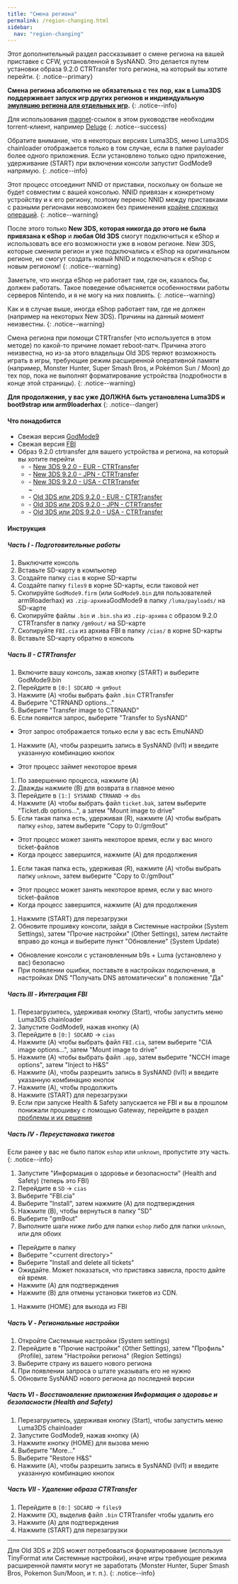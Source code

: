 ```yaml
---
title: "Смена региона"
permalink: /region-changing.html
sidebar:
  nav: "region-changing"
---
```


Этот дополнительный раздел рассказывает о смене региона на вашей приставке с CFW, установленной в SysNAND. Это делается путем установки образа 9.2.0 CTRTransfer того региона, на который вы хотите перейти.
{: .notice--primary}

**Смена региона абсолютно не обязательна с тех пор, как в Luma3DS поддерживает запуск игр других регионов и индивидуальную [эмуляцию региона для отдельных игр](https://vk.com/3ds_cfw?w=wall-125012133_2091%2Fall).**
{: .notice--info}

Для использования [magnet](https://en.wikipedia.org/wiki/Magnet_URI_scheme)-ссылок в этом руководстве необходим torrent-клиент, например [Deluge](http://dev.deluge-torrent.org/wiki/Download)
{: .notice--success}

Обратите внимание, что в некоторых версиях Luma3DS, меню Luma3DS chainloader отображается только в том случае, если в папке payloader более одного приложения. Если установлено только одно приложение, удерживание (START) при включении консоли запустит GodMode9 напрямую.
{: .notice--info}

Этот процесс отсоединит NNID от приставки, поскольку он больше не будет совместим с вашей консолью. NNID привязан к конкретному устройству и к его региону, поэтому перенос NNID между приставками с разными регионами невозможен без применения [крайне сложных операций](https://gist.githubusercontent.com/yifanlu/e80db121d38aceb8cca0e03cefd5853b/raw/3c4dd89869156ca0f945a2791e699acfdb32b510/gistfile1.txt).
{: .notice--warning}

После этого только **New 3DS, которая никогда до этого не была привязана к eShop** и **любая Old 3DS** смогут подключиться к eShop и использовать все его возможности уже в новом регионе. New 3DS, которые сменили регион и уже подключались к eShop на оригинальном регионе, не смогут создать новый NNID и подключаться к eShop с новым регионом!
{: .notice--warning}

Заметьте, что иногда eShop не работает там, где он, казалось бы, должен работать. Такое поведение объясняется особенностями работы серверов Nintendo, и я не могу на них повлиять.
{: .notice--warning}

Как и в случае выше, иногда eShop работает там, где не должен (например на некоторых New 3DS). Причины на данный момент неизвестны.
{: .notice--warning}

Смена региона при помощи CTRTransfer (что используется в этом методе) по какой-то причине ломает reboot-патч. Причина этого неизвестна, но из-за этого владельцы Old 3DS теряют возможность играть в игры, требующие режим расширенной оперативной памяти (например, Monster Hunter, Super Smash Bros, и Pokémon Sun / Moon) до тех пор, пока не выполнят форматирование устройства (подробности в конце этой страницы).
{: .notice--warning}

**Для продолжения, у вас уже ДОЛЖНА быть установлена Luma3DS и boot9strap или arm9loaderhax**
{: .notice--danger}

#### <a name="what_need" />Что понадобится 

* Свежая версия [GodMode9](https://github.com/d0k3/GodMode9/releases/latest)
* Свежая версия [FBI](https://github.com/Steveice10/FBI/releases/latest)
* Образ 9.2.0 ctrtransfer для вашего устройства и региона, на который вы хотите перейти
  +    <i class="fa fa-magnet" aria-hidden="true" title="Это magnet-ссылка. Воспользуйтесь торрент-клиентом, чтобы скачать этот файл."></i> - [New 3DS 9.2.0 - EUR - CTRTransfer](magnet:?xt=urn:btih:fed7bfeec0e52b42a77467cfb6ffd3e9dd2d5a70&dn=9.2.0-20E%5FCTRTransfer%5Fn3ds.zip&tr=udp%3A%2F%2Ftracker.coppersurfer.tk%3A6969%2Fannounce&tr=udp%3A%2F%2Ftracker.opentrackr.org%3A1337%2Fannounce&tr=http%3A%2F%2Ftracker.opentrackr.org%3A1337%2Fannounce&tr=udp%3A%2F%2Fzer0day.ch%3A1337%2Fannounce&tr=udp%3A%2F%2Ftracker.leechers-paradise.org%3A6969%2Fannounce&tr=http%3A%2F%2Fexplodie.org%3A6969%2Fannounce&tr=udp%3A%2F%2Fexplodie.org%3A6969%2Fannounce&tr=udp%3A%2F%2F9.rarbg.com%3A2710%2Fannounce&tr=udp%3A%2F%2Fp4p.arenabg.com%3A1337%2Fannounce&tr=http%3A%2F%2Fp4p.arenabg.com%3A1337%2Fannounce&tr=udp%3A%2F%2Ftracker.aletorrenty.pl%3A2710%2Fannounce&tr=http%3A%2F%2Ftracker.aletorrenty.pl%3A2710%2Fannounce&tr=http%3A%2F%2Ftracker1.wasabii.com.tw%3A6969%2Fannounce&tr=http%3A%2F%2Ftracker.baravik.org%3A6970%2Fannounce&tr=http%3A%2F%2Ftracker.tfile.me%2Fannounce&tr=udp%3A%2F%2Ftorrent.gresille.org%3A80%2Fannounce&tr=http%3A%2F%2Ftorrent.gresille.org%2Fannounce&tr=udp%3A%2F%2Ftracker.yoshi210.com%3A6969%2Fannounce&tr=udp%3A%2F%2Ftracker.tiny-vps.com%3A6969%2Fannounce&tr=udp%3A%2F%2Ftracker.filetracker.pl%3A8089%2Fannounce)   
  +    <i class="fa fa-magnet" aria-hidden="true" title="Это magnet-ссылка. Воспользуйтесь торрент-клиентом, чтобы скачать этот файл."></i> - [New 3DS 9.2.0 - JPN - CTRTransfer](magnet:?xt=urn:btih:b22d67fd02b3b0e30ac991e451db0f2d32e7beca&dn=9.2.0-20J%5FCTRTransfer%5Fn3ds.zip&tr=udp%3A%2F%2Ftracker.coppersurfer.tk%3A6969%2Fannounce&tr=udp%3A%2F%2Ftracker.opentrackr.org%3A1337%2Fannounce&tr=http%3A%2F%2Ftracker.opentrackr.org%3A1337%2Fannounce&tr=udp%3A%2F%2Fzer0day.ch%3A1337%2Fannounce&tr=udp%3A%2F%2Ftracker.leechers-paradise.org%3A6969%2Fannounce&tr=http%3A%2F%2Fexplodie.org%3A6969%2Fannounce&tr=udp%3A%2F%2Fexplodie.org%3A6969%2Fannounce&tr=udp%3A%2F%2F9.rarbg.com%3A2710%2Fannounce&tr=udp%3A%2F%2Fp4p.arenabg.com%3A1337%2Fannounce&tr=http%3A%2F%2Fp4p.arenabg.com%3A1337%2Fannounce&tr=udp%3A%2F%2Ftracker.aletorrenty.pl%3A2710%2Fannounce&tr=http%3A%2F%2Ftracker.aletorrenty.pl%3A2710%2Fannounce&tr=http%3A%2F%2Ftracker1.wasabii.com.tw%3A6969%2Fannounce&tr=http%3A%2F%2Ftracker.baravik.org%3A6970%2Fannounce&tr=http%3A%2F%2Ftracker.tfile.me%2Fannounce&tr=udp%3A%2F%2Ftorrent.gresille.org%3A80%2Fannounce&tr=http%3A%2F%2Ftorrent.gresille.org%2Fannounce&tr=udp%3A%2F%2Ftracker.yoshi210.com%3A6969%2Fannounce&tr=udp%3A%2F%2Ftracker.tiny-vps.com%3A6969%2Fannounce&tr=udp%3A%2F%2Ftracker.filetracker.pl%3A8089%2Fannounce)     
  +    <i class="fa fa-magnet" aria-hidden="true" title="Это magnet-ссылка. Воспользуйтесь торрент-клиентом, чтобы скачать этот файл."></i> - [New 3DS 9.2.0 - USA - CTRTransfer](magnet:?xt=urn:btih:985d47442dc470d1b9f908256bed041c63885f60&dn=9.2.0-20U%5FCTRTransfer%5Fn3ds.zip&tr=udp%3A%2F%2Ftracker.coppersurfer.tk%3A6969%2Fannounce&tr=udp%3A%2F%2Ftracker.opentrackr.org%3A1337%2Fannounce&tr=http%3A%2F%2Ftracker.opentrackr.org%3A1337%2Fannounce&tr=udp%3A%2F%2Fzer0day.ch%3A1337%2Fannounce&tr=udp%3A%2F%2Ftracker.leechers-paradise.org%3A6969%2Fannounce&tr=http%3A%2F%2Fexplodie.org%3A6969%2Fannounce&tr=udp%3A%2F%2Fexplodie.org%3A6969%2Fannounce&tr=udp%3A%2F%2F9.rarbg.com%3A2710%2Fannounce&tr=udp%3A%2F%2Fp4p.arenabg.com%3A1337%2Fannounce&tr=http%3A%2F%2Fp4p.arenabg.com%3A1337%2Fannounce&tr=udp%3A%2F%2Ftracker.aletorrenty.pl%3A2710%2Fannounce&tr=http%3A%2F%2Ftracker.aletorrenty.pl%3A2710%2Fannounce&tr=http%3A%2F%2Ftracker1.wasabii.com.tw%3A6969%2Fannounce&tr=http%3A%2F%2Ftracker.baravik.org%3A6970%2Fannounce&tr=http%3A%2F%2Ftracker.tfile.me%2Fannounce&tr=udp%3A%2F%2Ftorrent.gresille.org%3A80%2Fannounce&tr=http%3A%2F%2Ftorrent.gresille.org%2Fannounce&tr=udp%3A%2F%2Ftracker.yoshi210.com%3A6969%2Fannounce&tr=udp%3A%2F%2Ftracker.tiny-vps.com%3A6969%2Fannounce&tr=udp%3A%2F%2Ftracker.filetracker.pl%3A8089%2Fannounce)    
~
  +    <i class="fa fa-magnet" aria-hidden="true" title="Это magnet-ссылка. Воспользуйтесь торрент-клиентом, чтобы скачать этот файл."></i> - [Old 3DS или 2DS 9.2.0 - EUR - CTRTransfer](magnet:?xt=urn:btih:8d6142313971b08f92257e7fb1c1d5689e34ed78&dn=9.2.0-20E%5FCTRTransfer%5Fo3ds.zip&tr=udp%3A%2F%2Ftracker.coppersurfer.tk%3A6969%2Fannounce&tr=udp%3A%2F%2Ftracker.opentrackr.org%3A1337%2Fannounce&tr=http%3A%2F%2Ftracker.opentrackr.org%3A1337%2Fannounce&tr=udp%3A%2F%2Fzer0day.ch%3A1337%2Fannounce&tr=udp%3A%2F%2Ftracker.leechers-paradise.org%3A6969%2Fannounce&tr=http%3A%2F%2Fexplodie.org%3A6969%2Fannounce&tr=udp%3A%2F%2Fexplodie.org%3A6969%2Fannounce&tr=udp%3A%2F%2F9.rarbg.com%3A2710%2Fannounce&tr=udp%3A%2F%2Fp4p.arenabg.com%3A1337%2Fannounce&tr=http%3A%2F%2Fp4p.arenabg.com%3A1337%2Fannounce&tr=udp%3A%2F%2Ftracker.aletorrenty.pl%3A2710%2Fannounce&tr=http%3A%2F%2Ftracker.aletorrenty.pl%3A2710%2Fannounce&tr=http%3A%2F%2Ftracker1.wasabii.com.tw%3A6969%2Fannounce&tr=http%3A%2F%2Ftracker.baravik.org%3A6970%2Fannounce&tr=http%3A%2F%2Ftracker.tfile.me%2Fannounce&tr=udp%3A%2F%2Ftorrent.gresille.org%3A80%2Fannounce&tr=http%3A%2F%2Ftorrent.gresille.org%2Fannounce&tr=udp%3A%2F%2Ftracker.yoshi210.com%3A6969%2Fannounce&tr=udp%3A%2F%2Ftracker.tiny-vps.com%3A6969%2Fannounce&tr=udp%3A%2F%2Ftracker.filetracker.pl%3A8089%2Fannounce)     
  +    <i class="fa fa-magnet" aria-hidden="true" title="Это magnet-ссылка. Воспользуйтесь торрент-клиентом, чтобы скачать этот файл."></i> - [Old 3DS или 2DS 9.2.0 - JPN - CTRTransfer](magnet:?xt=urn:btih:24ad2b85e67013ef1f91178dca7ad2e40663b9b2&dn=9.2.0-20J%5FCTRTransfer%5Fo3ds.zip&tr=udp%3A%2F%2Ftracker.coppersurfer.tk%3A6969%2Fannounce&tr=udp%3A%2F%2Ftracker.opentrackr.org%3A1337%2Fannounce&tr=http%3A%2F%2Ftracker.opentrackr.org%3A1337%2Fannounce&tr=udp%3A%2F%2Fzer0day.ch%3A1337%2Fannounce&tr=udp%3A%2F%2Ftracker.leechers-paradise.org%3A6969%2Fannounce&tr=http%3A%2F%2Fexplodie.org%3A6969%2Fannounce&tr=udp%3A%2F%2Fexplodie.org%3A6969%2Fannounce&tr=udp%3A%2F%2F9.rarbg.com%3A2710%2Fannounce&tr=udp%3A%2F%2Fp4p.arenabg.com%3A1337%2Fannounce&tr=http%3A%2F%2Fp4p.arenabg.com%3A1337%2Fannounce&tr=udp%3A%2F%2Ftracker.aletorrenty.pl%3A2710%2Fannounce&tr=http%3A%2F%2Ftracker.aletorrenty.pl%3A2710%2Fannounce&tr=http%3A%2F%2Ftracker1.wasabii.com.tw%3A6969%2Fannounce&tr=http%3A%2F%2Ftracker.baravik.org%3A6970%2Fannounce&tr=http%3A%2F%2Ftracker.tfile.me%2Fannounce&tr=udp%3A%2F%2Ftorrent.gresille.org%3A80%2Fannounce&tr=http%3A%2F%2Ftorrent.gresille.org%2Fannounce&tr=udp%3A%2F%2Ftracker.yoshi210.com%3A6969%2Fannounce&tr=udp%3A%2F%2Ftracker.tiny-vps.com%3A6969%2Fannounce&tr=udp%3A%2F%2Ftracker.filetracker.pl%3A8089%2Fannounce)     
  +    <i class="fa fa-magnet" aria-hidden="true" title="Это magnet-ссылка. Воспользуйтесь торрент-клиентом, чтобы скачать этот файл."></i> - [Old 3DS или 2DS 9.2.0 - USA - CTRTransfer](magnet:?xt=urn:btih:1dc79a2a0babb45497961888f369423a93135e2b&dn=9.2.0-20U%5FCTRTransfer%5Fo3ds.zip&tr=udp%3A%2F%2Ftracker.coppersurfer.tk%3A6969%2Fannounce&tr=udp%3A%2F%2Ftracker.opentrackr.org%3A1337%2Fannounce&tr=http%3A%2F%2Ftracker.opentrackr.org%3A1337%2Fannounce&tr=udp%3A%2F%2Fzer0day.ch%3A1337%2Fannounce&tr=udp%3A%2F%2Ftracker.leechers-paradise.org%3A6969%2Fannounce&tr=http%3A%2F%2Fexplodie.org%3A6969%2Fannounce&tr=udp%3A%2F%2Fexplodie.org%3A6969%2Fannounce&tr=udp%3A%2F%2F9.rarbg.com%3A2710%2Fannounce&tr=udp%3A%2F%2Fp4p.arenabg.com%3A1337%2Fannounce&tr=http%3A%2F%2Fp4p.arenabg.com%3A1337%2Fannounce&tr=udp%3A%2F%2Ftracker.aletorrenty.pl%3A2710%2Fannounce&tr=http%3A%2F%2Ftracker.aletorrenty.pl%3A2710%2Fannounce&tr=http%3A%2F%2Ftracker1.wasabii.com.tw%3A6969%2Fannounce&tr=http%3A%2F%2Ftracker.baravik.org%3A6970%2Fannounce&tr=http%3A%2F%2Ftracker.tfile.me%2Fannounce&tr=udp%3A%2F%2Ftorrent.gresille.org%3A80%2Fannounce&tr=http%3A%2F%2Ftorrent.gresille.org%2Fannounce&tr=udp%3A%2F%2Ftracker.yoshi210.com%3A6969%2Fannounce&tr=udp%3A%2F%2Ftracker.tiny-vps.com%3A6969%2Fannounce&tr=udp%3A%2F%2Ftracker.filetracker.pl%3A8089%2Fannounce)
 
#### <a name="instructions" />Инструкция

##### <a name="part1" />Часть I - Подготовительные работы

1. Выключите консоль
1. Вставьте SD-карту в компьютер
1. Создайте папку `cias` в корне SD-карты
1. Создайте папку `files9` в корне SD-карты, если таковой нет
1. Скопируйте `GodMode9.firm` (или `GodMode9.bin` для пользователей arm9loaderhax) из `.zip-архива`GodMode9 в папку `/luma/payloads/` на SD-карте
1. Скопируйте файлы `.bin` и `.bin.sha` из `.zip-архива` с образом 9.2.0 CTRTransfer в папку `/gm9out/` на SD-карте
1. Скопируйте `FBI.cia` из архива FBI в папку `/cias/` в корне SD-карты
1. Вставьте SD-карту обратно в консоль

##### <a name="part2" />Часть II - CTRTransfer

1. Включите вашу консоль, зажав кнопку (START) и выберите GodMode9.bin
1. Перейдите в `[0:] SDCARD` -> `gm9out`
1. Нажмите (A) чтобы выбрать файл `.bin` CTRTransfer
1. Выберите "CTRNAND options..."
1. Выберите "Transfer image to CTRNAND"
1. Если появится запрос, выберите "Transfer to SysNAND"
  + Этот запрос отображается только если у вас есть EmuNAND
1. Нажмите (A), чтобы разрешить запись в SysNAND (lvl1) и введите указанную комбинацию кнопок
  + Этот процесс займет некоторое время
1. По завершению процесса, нажмите (A)
1. Дважды нажмите (B) для возврата в главное меню
1. Перейдите в `[1:] SYSNAND CTRNAND` -> `dbs`
1. Нажмите (A) чтобы выбрать файл `ticket.bak`, затем выберите "Ticket.db options...", а затем "Mount image to drive"
1. Если такая папка есть, удерживая (R), нажмите (A) чтобы выбрать папку `eshop`, затем выберите "Copy to 0:/gm9out"
  + Этот процесс может занять некоторое время, если у вас много ticket-файлов
  + Когда процесс завершится, нажмите (A) для продолжения
1. Если такая папка есть, удерживая (R), нажмите (A) чтобы выбрать папку `unknown`, затем выберите "Copy to 0:/gm9out"
  + Этот процесс может занять некоторое время, если у вас много ticket-файлов
  + Когда процесс завершится, нажмите (A) для продолжения
1. Нажмите (START) для перезагрузки
1. Обновите прошивку консоли, зайдя в Системные настройки (System Settings), затем "Прочие настройки" (Other Settings), затем листайте вправо до конца и выберите пункт "Обновление" (System Update)
  + Обновление консоли с установленным b9s + Luma (установлено у вас) безопасно
  + При появлении ошибки, поставьте в настройках подключения, в настройках DNS "Получать DNS автоматически" в положение "Да"

##### <a name="part3" />Часть III - Интеграция FBI

1. Перезагрузитесь, удерживая кнопку (Start), чтобы запустить меню Luma3DS chainloader
1. Запустите GodMode9, нажав кнопку (A)
1. Перейдите в `[0:] SDCARD` -> `cias`
1. Нажмите (A) чтобы выбрать файл `FBI.cia`, затем выберите "CIA image options...", затем "Mount image to drive"
1. Нажмите (A) чтобы выбрать файл `.app`, затем выберите "NCCH image options", затем "Inject to H&S"
1. Нажмите (A), чтобы разрешить запись в SysNAND (lvl1) и введите указанную комбинацию кнопок
1. Нажмите (A), чтобы продолжить
1. Нажмите (START) для перезагрузки
1. Если при запуске Health & Safety запускается не FBI и вы в прошлом понижали прошивку с помощью Gateway, перейдите в раздел [проблемы и их решения](troubleshooting#gw_fbi)

##### <a name="part4" />Часть IV - Переустановка тикетов

Если ранее у вас не было папок `eshop` или `unknown`, пропустите эту часть.
{: .notice--info}

1. Запустите "Информация о здоровье и безопасности" (Health and Safety) (теперь это FBI)
1. Перейдите в `SD` -> `cias`
1. Выберите "FBI.cia"
1. Выберите "Install", затем нажмите (A) для подтверждения
1. Нажмите (B), чтобы вернуться в папку "SD"
1. Выберите "gm9out"
1. Выполните шаги ниже либо для папки `eshop` либо для папки `unknown`, или для обоих
  + Перейдите в папку
  + Выберите "\<current directory>"
  + Выберите "Install and delete all tickets"
  + Ожидайте. Может показаться, что приставка зависла, просто дайте ей время.
  + Нажмите (A) для подтверждения
  + Нажмите (B) для отмены установки тикетов из CDN.
1. Нажмите (HOME) для выхода из FBI

##### <a name="part5" />Часть V - Региональные настройки

1. Откройте Системные настройки (System settings)
1. Перейдите в "Прочие настройки" (Other Settings), затем "Профиль" (Profile), затем "Настройки региона" (Region Settings)
1. Выберите страну из вашего нового региона
1. При появлении запроса о штате указывать его не нужно
1. Обновите SysNAND нового региона до последней версии

##### <a name="part6" />Часть VI - Восстановление приложения Информация о здоровье и безопасности (Health and Safety)

1. Перезагрузитесь, удерживая кнопку (Start), чтобы запустить меню Luma3DS chainloader
1. Запустите GodMode9, нажав кнопку (A)
1. Нажмите кнопку (HOME) для вызова меню
1. Выберите "More..."
1. Выберите "Restore H&S"
1. Нажмите (A), чтобы разрешить запись в SysNAND (lvl1) и введите указанную комбинацию кнопок

##### <a name="part7" />Часть VII - Удаление образа CTRTransfer

1. Перейдите в `[0:] SDCARD` -> `files9`
1. Нажмите (X), выделив файл `.bin` CTRTransfer чтобы удалить его
1. Нажмите (A) для подтверждения
1. Нажмите (START) для перезагрузки

___

Для Old 3DS и 2DS может потребоваться форматирование (используя TinyFormat или Системные настройки), иначе игры требующие режима расширенной памяти могут не заработать (Monster Hunter, Super Smash Bros, Pokemon Sun/Moon, и т. п.).
{: .notice--info}